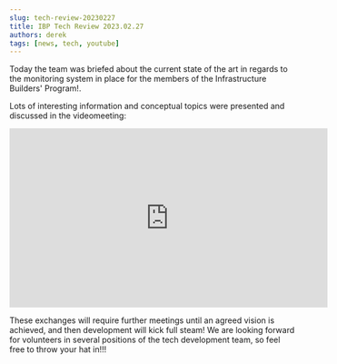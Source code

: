 ```yaml
---
slug: tech-review-20230227
title: IBP Tech Review 2023.02.27
authors: derek
tags: [news, tech, youtube]
---
```


Today the team was briefed about the current state of the art in regards to the monitoring system in place for the members of the Infrastructure Builders' Program!.

Lots of interesting information and conceptual topics were presented and discussed in the videomeeting:

<iframe width="560" height="315" src="https://www.youtube.com/embed/Q8B2PBShZcA" title="YouTube video player" frameborder="0" allow="accelerometer; autoplay; clipboard-write; encrypted-media; gyroscope; picture-in-picture; web-share" allowfullscreen></iframe>

These exchanges will require further meetings until an agreed vision is achieved, and then development will kick full steam! We are looking forward for volunteers in several positions of the tech development team, so feel free to throw your hat in!!!
